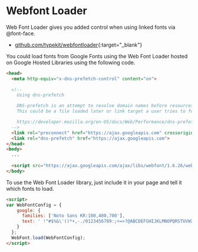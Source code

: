 # Webfont Loader

Web Font Loader gives you added control when using linked fonts via @font-face.

- [github.com/typekit/webfontloader](https://github.com/typekit/webfontloader){:target="_blank"}

You could load fonts from Google Fonts using the Web Font Loader hosted on Google Hosted Libraries using the following code.

```html
<head>
  <meta http-equiv="x-dns-prefetch-control" content="on">
  
  <!--
    Using dns-prefetch

    DNS-prefetch is an attempt to resolve domain names before resources get requested.
    This could be a file loaded later or link target a user tries to follow.

    https://developer.mozilla.org/en-US/docs/Web/Performance/dns-prefetch
  -->
  <link rel="preconnect" href="https://ajax.googleapis.com" crossorigin>
  <link rel="dns-prefetch" href="https://ajax.googleapis.com">
</head>
<body>
  ...
  
  <script src="https://ajax.googleapis.com/ajax/libs/webfont/1.6.26/webfont.js"></script>
</body>
```

To use the Web Font Loader library, just include it in your page and tell it which fonts to load.

```html
<script>
var WebFontConfig = {
    google: {
      families: ['Noto Sans KR:100,400,700'],
      text: ' !"#$%&\'()*+,-./0123456789:;<=>?@ABCDEFGHIJKLMNOPQRSTUVWXYZ[\]^_`abcdefghijklmnopqrstuvwxyz{|}~'
    }
  };
  WebFont.load(WebFontConfig);
</script>
```
